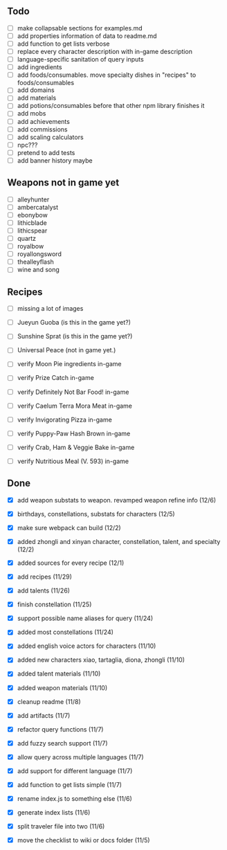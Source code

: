 ## Todo
- [ ] make collapsable sections for examples.md
- [ ] add properties information of data to readme.md
- [ ] add function to get lists verbose
- [ ] replace every character description with in-game description
- [ ] language-specific sanitation of query inputs
- [ ] add ingredients
- [ ] add foods/consumables. move specialty dishes in "recipes" to foods/consumables
- [ ] add domains
- [ ] add materials
- [ ] add potions/consumables before that other npm library finishes it
- [ ] add mobs
- [ ] add achievements
- [ ] add commissions
- [ ] add scaling calculators
- [ ] npc???
- [ ] pretend to add tests
- [ ] add banner history maybe

## Weapons not in game yet
- [ ] alleyhunter
- [ ] ambercatalyst
- [ ] ebonybow
- [ ] lithicblade
- [ ] lithicspear
- [ ] quartz
- [ ] royalbow
- [ ] royallongsword
- [ ] thealleyflash
- [ ] wine and song

## Recipes
- [ ] missing a lot of images
- [ ] Jueyun Guoba (is this in the game yet?)
- [ ] Sunshine Sprat (is this in the game yet?)
- [ ] Universal Peace (not in game yet.)
- [ ] verify Moon Pie ingredients in-game
- [ ] verify Prize Catch in-game

- [ ] verify Definitely Not Bar Food! in-game
- [ ] verify Caelum Terra Mora Meat in-game

- [ ] verify Invigorating Pizza in-game
- [ ] verify Puppy-Paw Hash Brown in-game

- [ ] verify Crab, Ham & Veggie Bake in-game
- [ ] verify Nutritious Meal (V. 593) in-game


## Done
- [x] add weapon substats to weapon. revamped weapon refine info (12/6)
- [x] birthdays, constellations, substats for characters (12/5)
- [x] make sure webpack can build (12/2)
- [x] added zhongli and xinyan character, constellation, talent, and specialty (12/2)
- [x] added sources for every recipe (12/1)
- [x] add recipes (11/29)
- [x] add talents (11/26)
- [x] finish constellation (11/25)
- [x] support possible name aliases for query (11/24)
- [x] added most constellations (11/24)
- [x] added english voice actors for characters (11/10)
- [x] added new characters xiao, tartaglia, diona, zhongli (11/10)
- [x] added talent materials (11/10)
- [x] added weapon materials (11/10)
- [x] cleanup readme (11/8)
- [x] add artifacts (11/7)
- [x] refactor query functions (11/7)
- [x] add fuzzy search support (11/7)
- [x] allow query across multiple languages (11/7)
- [x] add support for different language (11/7)
- [x] add function to get lists simple (11/7)
- [x] rename index.js to something else (11/6)
- [x] generate index lists (11/6)
- [x] split traveler file into two (11/6)
- [x] move the checklist to wiki or docs folder (11/5)

